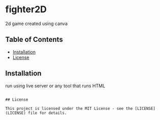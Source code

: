 # fighter2D

2d game created using canva

## Table of Contents

- [Installation](#installation)
- [License](#license)

## Installation

run using live server or any tool that runs HTML

```

## License

This project is licensed under the MIT License - see the [LICENSE](LICENSE) file for details.
```
